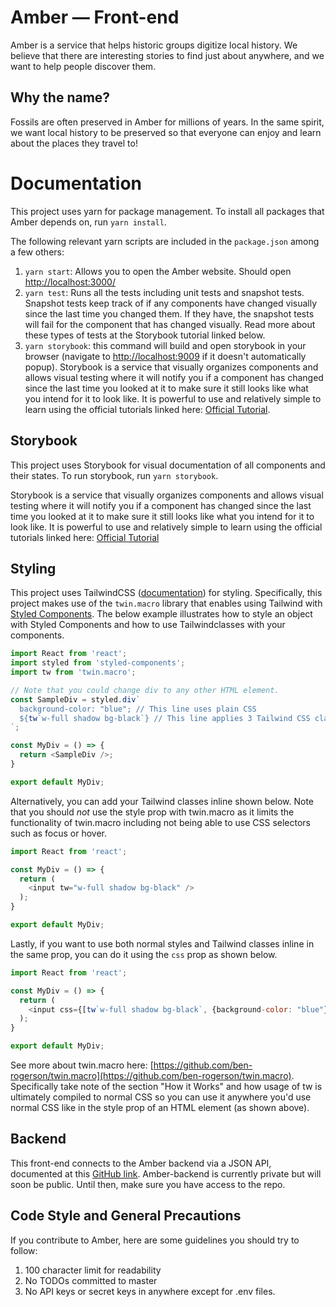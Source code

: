 # Amber — Front-end
Amber is a service that helps historic groups digitize local history. We believe that there are
interesting stories to find just about anywhere, and we want to help people discover them. 

## Why the name?
Fossils are often preserved in Amber for millions of years. In the same spirit, we want local
history to be preserved so that everyone can enjoy and learn about the places they travel to!

# Documentation
This project uses yarn for package management. To install all packages that Amber depends on, run
`yarn install`. 

The following relevant yarn scripts are included in the `package.json` among a few others:
1. `yarn start`: Allows you to open the Amber website. Should open
   [http://localhost:3000/](http://localhost:3000/) 
2. `yarn test`: Runs all the tests including unit tests and snapshot tests. Snapshot tests keep
   track of if any components have changed visually since the last time you changed them. If they
   have, the snapshot tests will fail for the component that has changed visually. Read more about
   these types of tests at the Storybook tutorial linked below.
3. `yarn storybook`: this command will build and open storybook in your  browser (navigate to
   [http://localhost:9009](http://localhost:9009) if it doesn't automatically popup). Storybook is
   a service that visually organizes components and allows visual testing where it will notify you
   if a component has changed since the last time you looked at it to make sure it still looks like
   what you intend for it to look like. It is powerful to use and relatively simple to learn using
   the official tutorials linked here: [Official
   Tutorial](https://www.learnstorybook.com/intro-to-storybook).

## Storybook
This project uses Storybook for visual documentation of all components and their states. To run
storybook, run `yarn storybook`. 

Storybook is a service that visually organizes components and allows visual testing where it will
notify you if a component has changed since the last time you looked at it to make sure it still
looks like what you intend for it to look like. It is powerful to use and relatively simple to learn
using the official tutorials linked here: [Official
Tutorial](https://www.learnstorybook.com/intro-to-storybook)

## Styling
This project uses TailwindCSS ([documentation](https://tailwindcss.com/docs/)) for styling. 
Specifically, this project makes use of the `twin.macro` library that enables using Tailwind with
[Styled Components](https://styled-components.com/). The below example illustrates how to style an
object with Styled Components and how to use Tailwindclasses with your components.

```javascript
import React from 'react';
import styled from 'styled-components';
import tw from 'twin.macro';

// Note that you could change div to any other HTML element.
const SampleDiv = styled.div`
  background-color: "blue"; // This line uses plain CSS
  ${tw`w-full shadow bg-black`} // This line applies 3 Tailwind CSS classes to our SampleDiv
`;

const MyDiv = () => {
  return <SampleDiv />;
}

export default MyDiv;
```

Alternatively, you can add your Tailwind classes inline shown below. Note that you should *not* use
the style prop with twin.macro as it limits the functionality of twin.macro including not being able
to use CSS selectors such as focus or hover.

```javascript
import React from 'react';

const MyDiv = () => {
  return (
    <input tw="w-full shadow bg-black" />
  );
}

export default MyDiv;
```

Lastly, if you want to use both normal styles and Tailwind classes inline in the same prop, you can
do it using the `css` prop as shown below. 

```javascript
import React from 'react';

const MyDiv = () => {
  return (
    <input css={[tw`w-full shadow bg-black`, {background-color: "blue"}]} />
  );
}

export default MyDiv;
```

See more about twin.macro here:
[https://github.com/ben-rogerson/twin.macro](https://github.com/ben-rogerson/twin.macro).
Specifically take note of the section "How it Works" and how usage of tw is ultimately compiled
to normal CSS so you can use it anywhere you'd use normal CSS like in the style prop of an HTML
element (as shown above). 

## Backend
This front-end connects to the Amber backend via a JSON API, documented at this [GitHub
link](https://github.com/garrrettt/Amber-backend/). Amber-backend is currently private but will soon
be public. Until then, make sure you have access to the repo.

## Code Style and General Precautions
If you contribute to Amber, here are some guidelines you should try to follow:
1. 100 character limit for readability
2. No TODOs committed to master
3. No API keys or secret keys in anywhere except for .env files.